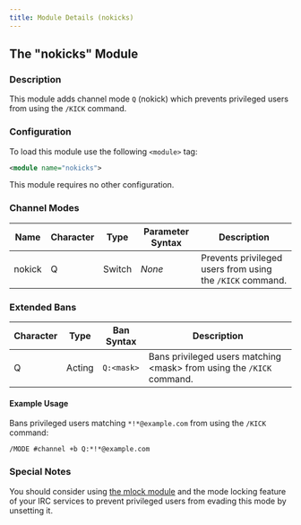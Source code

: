 ```yaml
---
title: Module Details (nokicks)
---
```


## The "nokicks" Module

### Description

This module adds channel mode `Q` (nokick) which prevents privileged users from using the `/KICK` command.

### Configuration

To load this module use the following `<module>` tag:

```xml
<module name="nokicks">
```

This module requires no other configuration.

### Channel Modes

Name   | Character | Type   | Parameter Syntax | Description
------ | --------- | ------ | ---------------- | -----------
nokick | Q         | Switch | *None*           | Prevents privileged users from using the `/KICK` command.

### Extended Bans

Character | Type   | Ban Syntax | Description
--------- | ------ | ---------- | -----------
Q         | Acting | `Q:<mask>` | Bans privileged users matching &lt;mask&gt; from using the `/KICK` command.

#### Example Usage

Bans privileged users matching `*!*@example.com` from using the `/KICK` command:

```plaintext
/MODE #channel +b Q:*!*@example.com
```

### Special Notes

You should consider using [the mlock module](/3/modules/mlock) and the mode locking feature of your IRC services to prevent privileged users from evading this mode by unsetting it.
